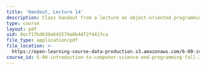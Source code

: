 ```yaml
---
title: 'Handout, Lecture 14'
description: Class handout from a lecture on object-oriented programming.
type: course
layout: pdf
uid: 0ecf17bd639a641574a0b4df2f441fca
file_type: application/pdf
file_location: >-
  https://open-learning-course-data-production.s3.amazonaws.com/6-00-introduction-to-computer-science-and-programming-fall-2008/0ecf17bd639a641574a0b4df2f441fca_lec14.pdf
course_id: 6-00-introduction-to-computer-science-and-programming-fall-2008
---
```

